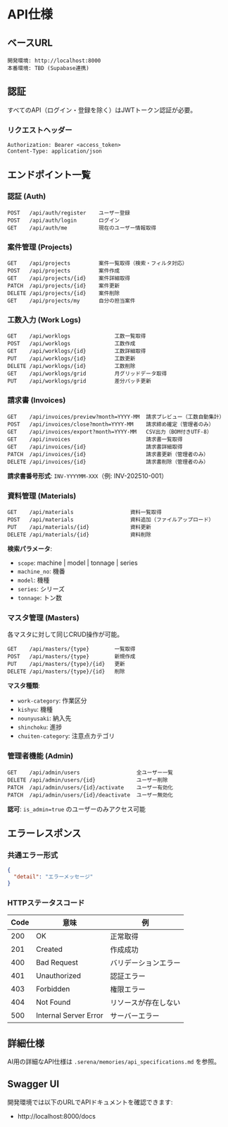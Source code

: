 # API仕様

## ベースURL

```
開発環境: http://localhost:8000
本番環境: TBD (Supabase連携)
```

## 認証

すべてのAPI（ログイン・登録を除く）はJWTトークン認証が必要。

### リクエストヘッダー

```
Authorization: Bearer <access_token>
Content-Type: application/json
```

## エンドポイント一覧

### 認証 (Auth)

```
POST   /api/auth/register    ユーザー登録
POST   /api/auth/login       ログイン
GET    /api/auth/me          現在のユーザー情報取得
```

### 案件管理 (Projects)

```
GET    /api/projects         案件一覧取得（検索・フィルタ対応）
POST   /api/projects         案件作成
GET    /api/projects/{id}    案件詳細取得
PATCH  /api/projects/{id}    案件更新
DELETE /api/projects/{id}    案件削除
GET    /api/projects/my      自分の担当案件
```

### 工数入力 (Work Logs)

```
GET    /api/worklogs              工数一覧取得
POST   /api/worklogs              工数作成
GET    /api/worklogs/{id}         工数詳細取得
PUT    /api/worklogs/{id}         工数更新
DELETE /api/worklogs/{id}         工数削除
GET    /api/worklogs/grid         月グリッドデータ取得
PUT    /api/worklogs/grid         差分パッチ更新
```

### 請求書 (Invoices)

```
GET    /api/invoices/preview?month=YYYY-MM  請求プレビュー（工数自動集計）
POST   /api/invoices/close?month=YYYY-MM    請求締め確定（管理者のみ）
GET    /api/invoices/export?month=YYYY-MM   CSV出力（BOM付きUTF-8）
GET    /api/invoices                        請求書一覧取得
GET    /api/invoices/{id}                   請求書詳細取得
PATCH  /api/invoices/{id}                   請求書更新（管理者のみ）
DELETE /api/invoices/{id}                   請求書削除（管理者のみ）
```

**請求書番号形式**: `INV-YYYYMM-XXX`（例: INV-202510-001）

### 資料管理 (Materials)

```
GET    /api/materials                  資料一覧取得
POST   /api/materials                  資料追加（ファイルアップロード）
PUT    /api/materials/{id}             資料更新
DELETE /api/materials/{id}             資料削除
```

**検索パラメータ**:
- `scope`: machine | model | tonnage | series
- `machine_no`: 機番
- `model`: 機種
- `series`: シリーズ
- `tonnage`: トン数

### マスタ管理 (Masters)

各マスタに対して同じCRUD操作が可能。

```
GET    /api/masters/{type}        一覧取得
POST   /api/masters/{type}        新規作成
PUT    /api/masters/{type}/{id}   更新
DELETE /api/masters/{type}/{id}   削除
```

**マスタ種類**:
- `work-category`: 作業区分
- `kishyu`: 機種
- `nounyusaki`: 納入先
- `shinchoku`: 進捗
- `chuiten-category`: 注意点カテゴリ

### 管理者機能 (Admin)

```
GET    /api/admin/users                  全ユーザー一覧
DELETE /api/admin/users/{id}             ユーザー削除
PATCH  /api/admin/users/{id}/activate    ユーザー有効化
PATCH  /api/admin/users/{id}/deactivate  ユーザー無効化
```

**認可**: `is_admin=true` のユーザーのみアクセス可能

## エラーレスポンス

### 共通エラー形式

```json
{
  "detail": "エラーメッセージ"
}
```

### HTTPステータスコード

| Code | 意味 | 例 |
|------|-----|---|
| 200 | OK | 正常取得 |
| 201 | Created | 作成成功 |
| 400 | Bad Request | バリデーションエラー |
| 401 | Unauthorized | 認証エラー |
| 403 | Forbidden | 権限エラー |
| 404 | Not Found | リソースが存在しない |
| 500 | Internal Server Error | サーバーエラー |

## 詳細仕様

AI用の詳細なAPI仕様は `.serena/memories/api_specifications.md` を参照。

## Swagger UI

開発環境では以下のURLでAPIドキュメントを確認できます:
- http://localhost:8000/docs
